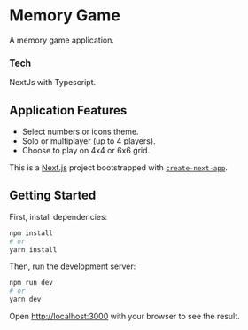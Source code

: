 # Memory Game
A memory game application.

### Tech
NextJs with Typescript.

## Application Features
- Select numbers or icons theme.
- Solo or multiplayer (up to 4 players).
- Choose to play on 4x4 or 6x6 grid.

This is a [Next.js](https://nextjs.org/) project bootstrapped with [`create-next-app`](https://github.com/vercel/next.js/tree/canary/packages/create-next-app).

## Getting Started

First, install dependencies:

```bash
npm install
# or
yarn install

```

Then, run the development server:

```bash
npm run dev
# or
yarn dev

```

Open [http://localhost:3000](http://localhost:3000) with your browser to see the result.
